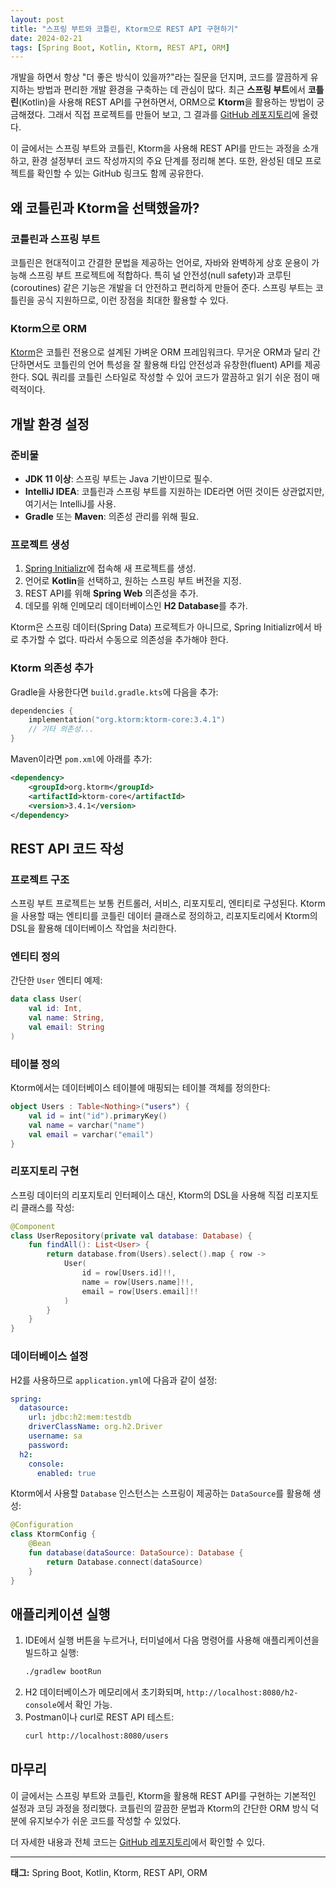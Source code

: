 ```yaml
---
layout: post
title: "스프링 부트와 코틀린, Ktorm으로 REST API 구현하기"
date: 2024-02-21
tags: [Spring Boot, Kotlin, Ktorm, REST API, ORM]
---
```


개발을 하면서 항상 "더 좋은 방식이 있을까?"라는 질문을 던지며, 코드를 깔끔하게 유지하는 방법과 편리한 개발 환경을 구축하는 데 관심이 많다. 최근 **스프링 부트**에서 **코틀린**(Kotlin)을 사용해 REST API를 구현하면서, ORM으로 **Ktorm**을 활용하는 방법이 궁금해졌다. 그래서 직접 프로젝트를 만들어 보고, 그 결과를 [GitHub 레포지토리](https://github.com/keumhwanmoon/springboot-kotlin-ktorm-demo)에 올렸다.

이 글에서는 스프링 부트와 코틀린, Ktorm을 사용해 REST API를 만드는 과정을 소개하고, 환경 설정부터 코드 작성까지의 주요 단계를 정리해 본다. 또한, 완성된 데모 프로젝트를 확인할 수 있는 GitHub 링크도 함께 공유한다.

## 왜 코틀린과 Ktorm을 선택했을까?

### 코틀린과 스프링 부트
코틀린은 현대적이고 간결한 문법을 제공하는 언어로, 자바와 완벽하게 상호 운용이 가능해 스프링 부트 프로젝트에 적합하다. 특히 널 안전성(null safety)과 코루틴(coroutines) 같은 기능은 개발을 더 안전하고 편리하게 만들어 준다. 스프링 부트는 코틀린을 공식 지원하므로, 이런 장점을 최대한 활용할 수 있다.

### Ktorm으로 ORM
[Ktorm](https://www.ktorm.org/)은 코틀린 전용으로 설계된 가벼운 ORM 프레임워크다. 무거운 ORM과 달리 간단하면서도 코틀린의 언어 특성을 잘 활용해 타입 안전성과 유창한(fluent) API를 제공한다. SQL 쿼리를 코틀린 스타일로 작성할 수 있어 코드가 깔끔하고 읽기 쉬운 점이 매력적이다.

## 개발 환경 설정

### 준비물
- **JDK 11 이상**: 스프링 부트는 Java 기반이므로 필수.
- **IntelliJ IDEA**: 코틀린과 스프링 부트를 지원하는 IDE라면 어떤 것이든 상관없지만, 여기서는 IntelliJ를 사용.
- **Gradle** 또는 **Maven**: 의존성 관리를 위해 필요.

### 프로젝트 생성
1. [Spring Initializr](https://start.spring.io/)에 접속해 새 프로젝트를 생성.
2. 언어로 **Kotlin**을 선택하고, 원하는 스프링 부트 버전을 지정.
3. REST API를 위해 **Spring Web** 의존성을 추가.
4. 데모를 위해 인메모리 데이터베이스인 **H2 Database**를 추가.

Ktorm은 스프링 데이터(Spring Data) 프로젝트가 아니므로, Spring Initializr에서 바로 추가할 수 없다. 따라서 수동으로 의존성을 추가해야 한다.

### Ktorm 의존성 추가
Gradle을 사용한다면 `build.gradle.kts`에 다음을 추가:

```kotlin
dependencies {
    implementation("org.ktorm:ktorm-core:3.4.1")
    // 기타 의존성...
}
```

Maven이라면 `pom.xml`에 아래를 추가:

```xml
<dependency>
    <groupId>org.ktorm</groupId>
    <artifactId>ktorm-core</artifactId>
    <version>3.4.1</version>
</dependency>
```

## REST API 코드 작성

### 프로젝트 구조
스프링 부트 프로젝트는 보통 컨트롤러, 서비스, 리포지토리, 엔티티로 구성된다. Ktorm을 사용할 때는 엔티티를 코틀린 데이터 클래스로 정의하고, 리포지토리에서 Ktorm의 DSL을 활용해 데이터베이스 작업을 처리한다.

### 엔티티 정의
간단한 `User` 엔티티 예제:

```kotlin
data class User(
    val id: Int,
    val name: String,
    val email: String
)
```

### 테이블 정의
Ktorm에서는 데이터베이스 테이블에 매핑되는 테이블 객체를 정의한다:

```kotlin
object Users : Table<Nothing>("users") {
    val id = int("id").primaryKey()
    val name = varchar("name")
    val email = varchar("email")
}
```

### 리포지토리 구현
스프링 데이터의 리포지토리 인터페이스 대신, Ktorm의 DSL을 사용해 직접 리포지토리 클래스를 작성:

```kotlin
@Component
class UserRepository(private val database: Database) {
    fun findAll(): List<User> {
        return database.from(Users).select().map { row ->
            User(
                id = row[Users.id]!!,
                name = row[Users.name]!!,
                email = row[Users.email]!!
            )
        }
    }
}
```

### 데이터베이스 설정
H2를 사용하므로 `application.yml`에 다음과 같이 설정:

```yaml
spring:
  datasource:
    url: jdbc:h2:mem:testdb
    driverClassName: org.h2.Driver
    username: sa
    password:
  h2:
    console:
      enabled: true
```

Ktorm에서 사용할 `Database` 인스턴스는 스프링이 제공하는 `DataSource`를 활용해 생성:

```kotlin
@Configuration
class KtormConfig {
    @Bean
    fun database(dataSource: DataSource): Database {
        return Database.connect(dataSource)
    }
}
```

## 애플리케이션 실행

1. IDE에서 실행 버튼을 누르거나, 터미널에서 다음 명령어를 사용해 애플리케이션을 빌드하고 실행:
   ```bash
   ./gradlew bootRun
   ```
2. H2 데이터베이스가 메모리에서 초기화되며, `http://localhost:8080/h2-console`에서 확인 가능.
3. Postman이나 curl로 REST API 테스트:
   ```bash
   curl http://localhost:8080/users
   ```

## 마무리

이 글에서는 스프링 부트와 코틀린, Ktorm을 활용해 REST API를 구현하는 기본적인 설정과 코딩 과정을 정리했다. 코틀린의 깔끔한 문법과 Ktorm의 간단한 ORM 방식 덕분에 유지보수가 쉬운 코드를 작성할 수 있었다.

더 자세한 내용과 전체 코드는 [GitHub 레포지토리](https://github.com/keumhwanmoon/springboot-kotlin-ktorm-demo)에서 확인할 수 있다.

---

**태그:** Spring Boot, Kotlin, Ktorm, REST API, ORM